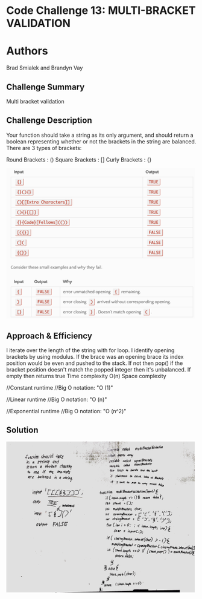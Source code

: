 # Code Challenge 13: MULTI-BRACKET VALIDATION

# Authors
Brad Smialek and Brandyn Vay

## Challenge Summary
Multi bracket validation

## Challenge Description
Your function should take a string as its only argument, and should return a boolean representing whether or not the brackets in the string are balanced. There are 3 types of brackets:

Round Brackets : ()
Square Brackets : []
Curly Brackets : {}

<img src="./assets/multibracket.png" alt="drawing" width="500"/>

## Approach & Efficiency
I iterate over the length of the string with for loop.  I identify opening brackets by using modulus. If the brace was an opening brace its index position would be even and pushed to the stack. If not then pop() if the bracket position doesn't match the popped integer then it's unbalanced.  If empty then returns true
Time complexity
O(n)
Space complexity

//Constant runtime 
//Big O notation: "O (1)"

//Linear runtime
//Big O notation: "O (n)"

//Exponential runtime
//Big O notation: "O (n^2)"

## Solution

<img src="./assets/bracket.jpeg" alt="drawing" width="500"/>
